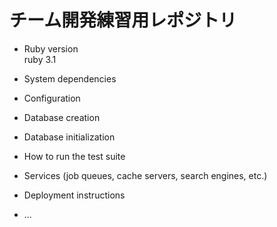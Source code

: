 # チーム開発練習用レポジトリ


* Ruby version<br>
ruby 3.1
* System dependencies

* Configuration

* Database creation

* Database initialization

* How to run the test suite

* Services (job queues, cache servers, search engines, etc.)

* Deployment instructions

* ...
